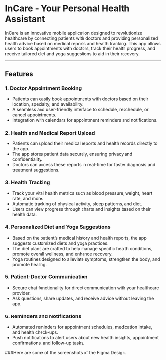 # InCare - Your Personal Health Assistant

InCare is an innovative mobile application designed to revolutionize healthcare by connecting patients with doctors and providing personalized health advice based on medical reports and health tracking. This app allows users to book appointments with doctors, track their health progress, and receive tailored diet and yoga suggestions to aid in their recovery.

---

## Features

### 1. **Doctor Appointment Booking**
   - Patients can easily book appointments with doctors based on their location, specialty, and availability.
   - A seamless and user-friendly interface to schedule, reschedule, or cancel appointments.
   - Integration with calendars for appointment reminders and notifications.

### 2. **Health and Medical Report Upload**
   - Patients can upload their medical reports and health records directly to the app.
   - The app stores patient data securely, ensuring privacy and confidentiality.
   - Doctors can access these reports in real-time for faster diagnosis and treatment suggestions.

### 3. **Health Tracking**
   - Track your vital health metrics such as blood pressure, weight, heart rate, and more.
   - Automatic tracking of physical activity, sleep patterns, and diet.
   - Users can view progress through charts and insights based on their health data.

### 4. **Personalized Diet and Yoga Suggestions**
   - Based on the patient’s medical history and health reports, the app suggests customized diets and yoga practices.
   - The diet plans are crafted to help manage specific health conditions, promote overall wellness, and enhance recovery.
   - Yoga routines designed to alleviate symptoms, strengthen the body, and promote healing.

### 5. **Patient-Doctor Communication**
   - Secure chat functionality for direct communication with your healthcare provider.
   - Ask questions, share updates, and receive advice without leaving the app.

### 6. **Reminders and Notifications**
   - Automated reminders for appointment schedules, medication intake, and health check-ups.
   - Push notifications to alert users about new health insights, appointment confirmations, and follow-up tasks.

###Here are some of the screenshots of the Figma Design.
